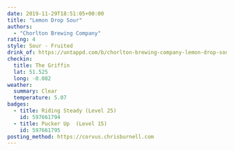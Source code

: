 ```yaml
---
date: 2019-11-29T18:51:05+00:00
title: "Lemon Drop Sour"
authors:
  - "Chorlton Brewing Company"
rating: 4
style: Sour - Fruited
drink_of: https://untappd.com/b/chorlton-brewing-company-lemon-drop-sour/3407959
checkin:
  title: The Griffin
  lat: 51.525
  long: -0.082
weather:
  summary: Clear
  temperature: 5.07
badges:
  - title: Riding Steady (Level 25)
    id: 597661794
  - title: Pucker Up  (Level 15)
    id: 597661795
posting_method: https://corvus.chrisburnell.com
---
```

